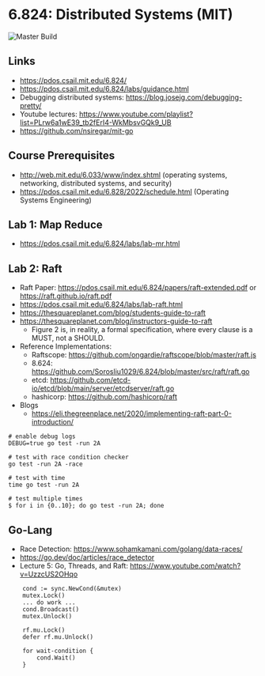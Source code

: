 # 6.824: Distributed Systems (MIT)

![Master Build](https://github.com/github/docs/actions/workflows/main.yml/badge.svg)

## Links
- https://pdos.csail.mit.edu/6.824/
- https://pdos.csail.mit.edu/6.824/labs/guidance.html
- Debugging distributed systems: https://blog.josejg.com/debugging-pretty/
- Youtube lectures: https://www.youtube.com/playlist?list=PLrw6a1wE39_tb2fErI4-WkMbsvGQk9_UB
- https://github.com/nsiregar/mit-go

## Course Prerequisites
- http://web.mit.edu/6.033/www/index.shtml (operating systems, networking, distributed systems, and security)
- https://pdos.csail.mit.edu/6.828/2022/schedule.html (Operating Systems Engineering)

## Lab 1: Map Reduce
- https://pdos.csail.mit.edu/6.824/labs/lab-mr.html


## Lab 2: Raft
- Raft Paper: <https://pdos.csail.mit.edu/6.824/papers/raft-extended.pdf> or <https://raft.github.io/raft.pdf>
- <https://pdos.csail.mit.edu/6.824/labs/lab-raft.html>
- <https://thesquareplanet.com/blog/students-guide-to-raft>
- <https://thesquareplanet.com/blog/instructors-guide-to-raft>
    - Figure 2 is, in reality, a formal specification, where every clause is a MUST, not a SHOULD.
- Reference Implementations:
    - Raftscope: https://github.com/ongardie/raftscope/blob/master/raft.js
    - 8.624: https://github.com/Sorosliu1029/6.824/blob/master/src/raft/raft.go
    - etcd: https://github.com/etcd-io/etcd/blob/main/server/etcdserver/raft.go
    - hashicorp: https://github.com/hashicorp/raft
- Blogs
    - https://eli.thegreenplace.net/2020/implementing-raft-part-0-introduction/
```
# enable debug logs
DEBUG=true go test -run 2A

# test with race condition checker
go test -run 2A -race

# test with time
time go test -run 2A

# test multiple times
$ for i in {0..10}; do go test -run 2A; done
```

## Go-Lang
- Race Detection: https://www.sohamkamani.com/golang/data-races/
- https://go.dev/doc/articles/race_detector
- Lecture 5: Go, Threads, and Raft: https://www.youtube.com/watch?v=UzzcUS2OHqo
```
	cond := sync.NewCond(&mutex)
    mutex.Lock()
    ... do work ...
    cond.Broadcast()
    mutex.Unlock()

	rf.mu.Lock()
	defer rf.mu.Unlock()

	for wait-condition {
		cond.Wait()
    }
```